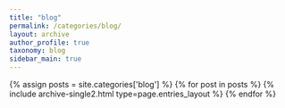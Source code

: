 ```yaml
---
title: "blog"
permalink: /categories/blog/
layout: archive
author_profile: true
taxonomy: blog
sidebar_main: true
---
```


{% assign posts = site.categories['blog'] %}
{% for post in posts %} {% include archive-single2.html type=page.entries_layout %} {% endfor %}